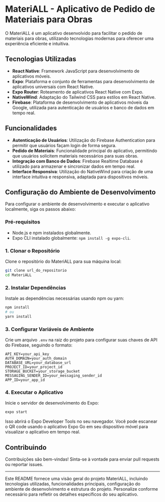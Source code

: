 # MateriALL - Aplicativo de Pedido de Materiais para Obras

O MateriALL é um aplicativo desenvolvido para facilitar o pedido de materiais para obras, utilizando tecnologias modernas para oferecer uma experiência eficiente e intuitiva.

## Tecnologias Utilizadas

- **React Native**: Framework JavaScript para desenvolvimento de aplicativos móveis.
- **Expo**: Plataforma e conjunto de ferramentas para desenvolvimento de aplicativos universais com React Native.
- **Expo Router**: Roteamento de aplicativos React Native com Expo.
- **NativeWind**: Adaptação do Tailwind CSS para estilos em React Native.
- **Firebase**: Plataforma de desenvolvimento de aplicativos móveis da Google, utilizada para autenticação de usuários e banco de dados em tempo real.

## Funcionalidades

- **Autenticação de Usuários**: Utilização do Firebase Authentication para permitir que usuários façam login de forma segura.
- **Pedido de Materiais**: Funcionalidade principal do aplicativo, permitindo que usuários solicitem materiais necessários para suas obras.
- **Integração com Banco de Dados**: Firebase Realtime Database é utilizado para armazenar e sincronizar dados em tempo real.
- **Interface Responsiva**: Utilização do NativeWind para criação de uma interface intuitiva e responsiva, adaptada para dispositivos móveis.

## Configuração do Ambiente de Desenvolvimento

Para configurar o ambiente de desenvolvimento e executar o aplicativo localmente, siga os passos abaixo:

### Pré-requisitos

- Node.js e npm instalados globalmente.
- Expo CLI instalado globalmente: `npm install -g expo-cli`.

### 1. Clonar o Repositório

Clone o repositório do MateriALL para sua máquina local:

```bash
git clone url_do_repositorio
cd MateriALL
```

### 2. Instalar Dependências

Instale as dependências necessárias usando npm ou yarn:

```bash
npm install
# ou
yarn install
```

### 3. Configurar Variáveis de Ambiente

Crie um arquivo `.env` na raiz do projeto para configurar suas chaves de API do Firebase, seguindo o formato:

```
API_KEY=your_api_key
AUTH_DOMAIN=your_auth_domain
DATABASE_URL=your_database_url
PROJECT_ID=your_project_id
STORAGE_BUCKET=your_storage_bucket
MESSAGING_SENDER_ID=your_messaging_sender_id
APP_ID=your_app_id
```

### 4. Executar o Aplicativo

Inicie o servidor de desenvolvimento do Expo:

```bash
expo start
```

Isso abrirá o Expo Developer Tools no seu navegador. Você pode escanear o QR code usando o aplicativo Expo Go em seu dispositivo móvel para visualizar o aplicativo em tempo real.



## Contribuindo

Contribuições são bem-vindas! Sinta-se à vontade para enviar pull requests ou reportar issues.

---

Este README fornece uma visão geral do projeto MateriALL, incluindo tecnologias utilizadas, funcionalidades principais, configuração do ambiente de desenvolvimento e estrutura do projeto. Personalize conforme necessário para refletir os detalhes específicos do seu aplicativo.
